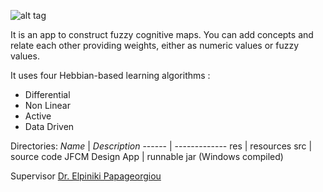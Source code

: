 ![alt tag](https://raw.githubusercontent.com/ziqushru/JFCM-Design-App/master/res/JFCM-LOGO.png)

It is an app to construct fuzzy cognitive maps. You can add concepts and relate each other providing weights, either as numeric values or fuzzy values.

It uses four Hebbian-based learning algorithms :
- Differential
- Non Linear
- Active
- Data Driven

Directories:
_Name_ | _Description_
------ | -------------
res | resources
src | source code
JFCM Design App | runnable jar (Windows compiled)

Supervisor [Dr. Elpiniki Papageorgiou](http://epapageorgiou.com)
